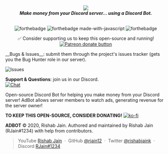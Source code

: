 <div align="center">
  <img src="https://media.discordapp.net/attachments/689293921787838640/730934259610681395/Copy_of_ADBOT.png?width=900&height=225" align="center">
  <br>
  <strong><i>Make money from your Discord server... using a Discord Bot.</i></strong>
  <br>
  <br> 

  ![forthebadge](https://forthebadge.com/images/badges/built-with-love.svg) ![forthebadge made-with-javascript](http://ForTheBadge.com/images/badges/made-with-javascript.svg) ![forthebadge](https://forthebadge.com/images/badges/built-by-hipsters.svg)
 
✅ Consider supporting us to keep this open-source and running! <span class="badge-patreon"><a href="https://patreon.com/botsdiscord" title="Donate to this project using Patreon"><img src="https://img.shields.io/badge/patreon-donate-yellow.svg" alt="Patreon donate button" /></a></span>
 </div>
__Bugs & Issues__: submit them through the project's issues tracker (gets you the Bug Hunter role in our server).<br>

![Issues](http://img.shields.io/github/issues/RJain12/adbot.svg)

__Support & Questions__: join us in our Discord.<br>
[![Chat](https://img.shields.io/discord/707836684435324952.svg?label=Discord&logo=Discord&colorB=7289da&style=for-the-badge)]( https://discord.gg/q3M4NuE )

Open-source Discord Bot for helping you make money from your Discord server!
AdBot allows server members to watch ads, generating revenue for the server owner!

**TO KEEP THIS OPEN-SOURCE, CONSIDER DONATING!**
[![ko-fi](https://www.ko-fi.com/img/githubbutton_sm.svg)](https://ko-fi.com/V7V21NNO3)

**ADBOT** © 2020, Rishab Jain.
Authored and maintained by Rishab Jain (RJain#1234) with help from contributors.

> YouTube [Rishab Jain](https://youtube.com/rishabjain) &nbsp;&middot;&nbsp;
> GitHub [@rjain12](https://github.com/rjain12) &nbsp;&middot;&nbsp;
> Twitter [@rishabjaink](https://twitter.com/rishabjaink) &nbsp;&middot;&nbsp;
> Discord [RJain#1234](https://twitter.com/rishabjaink)

[MIT]: http://mit-license.org/
[contributors]: http://github.com/rjain12/adbot/contributors

